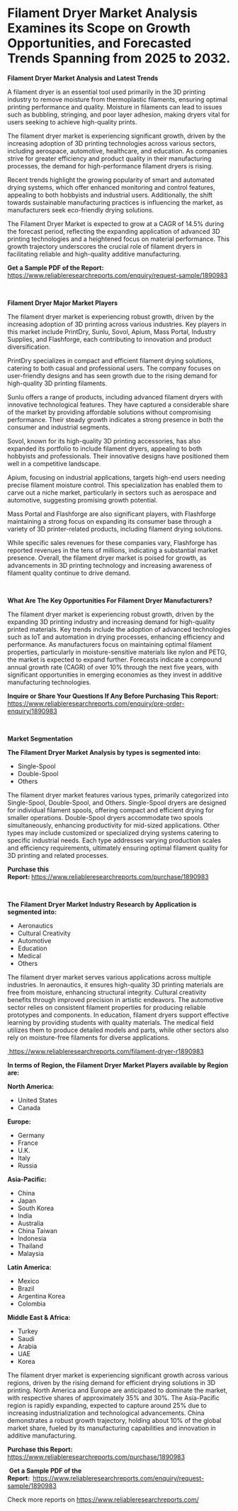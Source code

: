 <p><h1>Filament Dryer Market Analysis Examines its Scope on Growth Opportunities, and Forecasted Trends Spanning from 2025 to 2032.</h1></p><p><strong>Filament Dryer Market Analysis and Latest Trends</strong></p>
<p><p>A filament dryer is an essential tool used primarily in the 3D printing industry to remove moisture from thermoplastic filaments, ensuring optimal printing performance and quality. Moisture in filaments can lead to issues such as bubbling, stringing, and poor layer adhesion, making dryers vital for users seeking to achieve high-quality prints.</p><p>The filament dryer market is experiencing significant growth, driven by the increasing adoption of 3D printing technologies across various sectors, including aerospace, automotive, healthcare, and education. As companies strive for greater efficiency and product quality in their manufacturing processes, the demand for high-performance filament dryers is rising.</p><p>Recent trends highlight the growing popularity of smart and automated drying systems, which offer enhanced monitoring and control features, appealing to both hobbyists and industrial users. Additionally, the shift towards sustainable manufacturing practices is influencing the market, as manufacturers seek eco-friendly drying solutions.</p><p>The Filament Dryer Market is expected to grow at a CAGR of 14.5% during the forecast period, reflecting the expanding application of advanced 3D printing technologies and a heightened focus on material performance. This growth trajectory underscores the crucial role of filament dryers in facilitating reliable and high-quality additive manufacturing.</p></p>
<p><strong>Get a Sample PDF of the Report:&nbsp;</strong> <a href="https://www.reliableresearchreports.com/enquiry/request-sample/1890983?utm_campaign=2222&utm_medium=2&utm_source=Github&utm_content=ia&utm_term=22022025&utm_id=filament-dryer">https://www.reliableresearchreports.com/enquiry/request-sample/1890983</a></p>
<p>&nbsp;</p>
<p><strong>Filament Dryer Major Market Players</strong></p>
<p><p>The filament dryer market is experiencing robust growth, driven by the increasing adoption of 3D printing across various industries. Key players in this market include PrintDry, Sunlu, Sovol, Apium, Mass Portal, Industry Supplies, and Flashforge, each contributing to innovation and product diversification.</p><p>PrintDry specializes in compact and efficient filament drying solutions, catering to both casual and professional users. The company focuses on user-friendly designs and has seen growth due to the rising demand for high-quality 3D printing filaments.</p><p>Sunlu offers a range of products, including advanced filament dryers with innovative technological features. They have captured a considerable share of the market by providing affordable solutions without compromising performance. Their steady growth indicates a strong presence in both the consumer and industrial segments.</p><p>Sovol, known for its high-quality 3D printing accessories, has also expanded its portfolio to include filament dryers, appealing to both hobbyists and professionals. Their innovative designs have positioned them well in a competitive landscape.</p><p>Apium, focusing on industrial applications, targets high-end users needing precise filament moisture control. This specialization has enabled them to carve out a niche market, particularly in sectors such as aerospace and automotive, suggesting promising growth potential.</p><p>Mass Portal and Flashforge are also significant players, with Flashforge maintaining a strong focus on expanding its consumer base through a variety of 3D printer-related products, including filament drying solutions.</p><p>While specific sales revenues for these companies vary, Flashforge has reported revenues in the tens of millions, indicating a substantial market presence. Overall, the filament dryer market is poised for growth, as advancements in 3D printing technology and increasing awareness of filament quality continue to drive demand.</p></p>
<p>&nbsp;</p>
<p><strong>What Are The Key Opportunities For Filament Dryer Manufacturers?</strong></p>
<p><p>The filament dryer market is experiencing robust growth, driven by the expanding 3D printing industry and increasing demand for high-quality printed materials. Key trends include the adoption of advanced technologies such as IoT and automation in drying processes, enhancing efficiency and performance. As manufacturers focus on maintaining optimal filament properties, particularly in moisture-sensitive materials like nylon and PETG, the market is expected to expand further. Forecasts indicate a compound annual growth rate (CAGR) of over 10% through the next five years, with significant opportunities in emerging economies as they invest in additive manufacturing technologies.</p></p>
<p><strong>Inquire or Share Your Questions If Any Before Purchasing This Report:</strong> <a href="https://www.reliableresearchreports.com/enquiry/pre-order-enquiry/1890983?utm_campaign=2222&utm_medium=2&utm_source=Github&utm_content=ia&utm_term=22022025&utm_id=filament-dryer">https://www.reliableresearchreports.com/enquiry/pre-order-enquiry/1890983</a></p>
<p>&nbsp;</p>
<p><strong>Market Segmentation</strong></p>
<p><strong>The Filament Dryer Market Analysis by types is segmented into:</strong></p>
<p><ul><li>Single-Spool</li><li>Double-Spool</li><li>Others</li></ul></p>
<p><p>The filament dryer market features various types, primarily categorized into Single-Spool, Double-Spool, and Others. Single-Spool dryers are designed for individual filament spools, offering compact and efficient drying for smaller operations. Double-Spool dryers accommodate two spools simultaneously, enhancing productivity for mid-sized applications. Other types may include customized or specialized drying systems catering to specific industrial needs. Each type addresses varying production scales and efficiency requirements, ultimately ensuring optimal filament quality for 3D printing and related processes.</p></p>
<p><strong>Purchase this Report:&nbsp;</strong><a href="https://www.reliableresearchreports.com/purchase/1890983?utm_campaign=2222&utm_medium=2&utm_source=Github&utm_content=ia&utm_term=22022025&utm_id=filament-dryer">https://www.reliableresearchreports.com/purchase/1890983</a></p>
<p>&nbsp;</p>
<p><strong>The Filament Dryer Market Industry Research by Application is segmented into:</strong></p>
<p><ul><li>Aeronautics</li><li>Cultural Creativity</li><li>Automotive</li><li>Education</li><li>Medical</li><li>Others</li></ul></p>
<p><p>The filament dryer market serves various applications across multiple industries. In aeronautics, it ensures high-quality 3D printing materials are free from moisture, enhancing structural integrity. Cultural creativity benefits through improved precision in artistic endeavors. The automotive sector relies on consistent filament properties for producing reliable prototypes and components. In education, filament dryers support effective learning by providing students with quality materials. The medical field utilizes them to produce detailed models and parts, while other sectors also rely on moisture-free filaments for diverse applications.</p></p>
<p><a href="https://www.reliableresearchreports.com/filament-dryer-r1890983?utm_campaign=2222&utm_medium=2&utm_source=Github&utm_content=ia&utm_term=22022025&utm_id=filament-dryer">&nbsp;https://www.reliableresearchreports.com/filament-dryer-r1890983</a></p>
<p><strong>In terms of Region, the Filament Dryer Market Players available by Region are:</strong></p>
<p>
    <p> <strong> North America: </strong>
        <ul>
            <li>United States</li>
            <li>Canada</li>
        </ul>
        </p> 
    <p> <strong> Europe: </strong>
        <ul>
            <li>Germany</li>
            <li>France</li>
            <li>U.K.</li>
            <li>Italy</li>
            <li>Russia</li>
        </ul>
        </p> 
    <p> <strong> Asia-Pacific: </strong>
        <ul>
            <li>China</li>
            <li>Japan</li>
            <li>South Korea</li>
            <li>India</li>
            <li>Australia</li>
            <li>China Taiwan</li>
            <li>Indonesia</li>
            <li>Thailand</li>
            <li>Malaysia</li>
        </ul>
        </p> 
    <p> <strong> Latin America: </strong>
        <ul>
            <li>Mexico</li>
            <li>Brazil</li>
            <li>Argentina Korea</li>
            <li>Colombia</li>
        </ul>
        </p> 
    <p> <strong> Middle East & Africa: </strong>
        <ul>
            <li>Turkey</li>
            <li>Saudi</li>
            <li>Arabia</li>
            <li>UAE</li>
            <li>Korea</li>
        </ul>
    </p>
    </p>
<p><p>The filament dryer market is experiencing significant growth across various regions, driven by the rising demand for efficient drying solutions in 3D printing. North America and Europe are anticipated to dominate the market, with respective shares of approximately 35% and 30%. The Asia-Pacific region is rapidly expanding, expected to capture around 25% due to increasing industrialization and technological advancements. China demonstrates a robust growth trajectory, holding about 10% of the global market share, fueled by its manufacturing capabilities and innovation in additive manufacturing.</p></p>
<p><strong>Purchase this Report: </strong><a href="https://www.reliableresearchreports.com/purchase/1890983?utm_campaign=2222&utm_medium=2&utm_source=Github&utm_content=ia&utm_term=22022025&utm_id=filament-dryer">https://www.reliableresearchreports.com/purchase/1890983</a></p>
<p>&nbsp;<strong>Get a Sample PDF of the Report:&nbsp;&nbsp;</strong><a href="https://www.reliableresearchreports.com/enquiry/request-sample/1890983?utm_campaign=2222&utm_medium=2&utm_source=Github&utm_content=ia&utm_term=22022025&utm_id=filament-dryer">https://www.reliableresearchreports.com/enquiry/request-sample/1890983</a></p>
<p><strong></strong></p>
<p>Check more reports on <a href="https://www.reliableresearchreports.com/?utm_campaign=2222&utm_medium=2&utm_source=Github&utm_content=ia&utm_term=22022025&utm_id=filament-dryer">https://www.reliableresearchreports.com/</a></p>